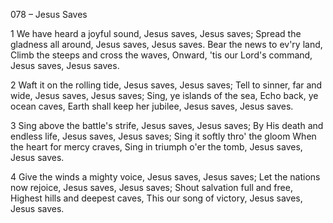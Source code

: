 078 – Jesus Saves


1
We have heard a joyful sound,
Jesus saves, Jesus saves;
Spread the gladness all around,
Jesus saves, Jesus saves.
Bear the news to ev'ry land,
Climb the steeps and cross the waves,
Onward, 'tis our Lord's command,
Jesus saves, Jesus saves.

2
Waft it on the rolling tide,
Jesus saves, Jesus saves;
Tell to sinner, far and wide,
Jesus saves, Jesus saves;
Sing, ye islands of the sea,
Echo back, ye ocean caves,
Earth shall keep her jubilee,
Jesus saves, Jesus saves.

3
Sing above the battle's strife,
Jesus saves, Jesus saves;
By His death and endless life,
Jesus saves, Jesus saves;
Sing it softly thro' the gloom
When the heart for mercy craves,
Sing in triumph o'er the tomb,
Jesus saves, Jesus saves.

4
Give the winds a mighty voice,
Jesus saves, Jesus saves;
Let the nations now rejoice,
Jesus saves, Jesus saves;
Shout salvation full and free,
Highest hills and deepest caves,
This our song of victory,
Jesus saves, Jesus saves.
